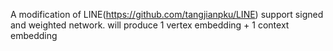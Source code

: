 A modification of LINE(https://github.com/tangjianpku/LINE)
support signed and weighted network.
will produce 1 vertex embedding + 1 context embedding